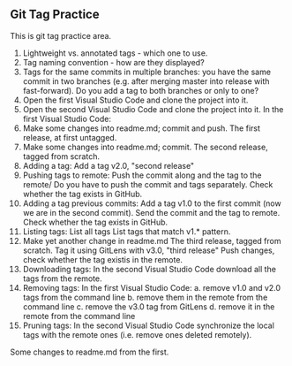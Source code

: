 Git Tag Practice
---

This is git tag practice area.

1. Lightweight vs. annotated tags - which one to use.
2. Tag naming convention - how are they displayed?
3. Tags for the same commits in multiple branches: you have the same commit in two branches (e.g. after merging master into release with fast-forward). Do you add a tag to both branches or only to one?
4. Open the first Visual Studio Code and clone the project into it.
5. Open the second Visual Studio Code and clone the project into it.
In the first Visual Studio Code:
6. Make some changes into readme.md; commit and push.
The first release, at first untagged.
7. Make some changes into readme.md; commit.
The second release, tagged from scratch.
8. Adding a tag: Add a tag v2.0, "second release"
9. Pushing tags to remote: Push the commit along and the tag to the remote/
Do you have to push the commit and tags separately.
Check whether the tag exists in GitHub.
10. Adding a tag previous commits: Add a tag v1.0 to the first commit (now we are in the second commit).
Send the commit and the tag to remote.
Check whether the tag exists in GitHub.
11. Listing tags: List all tags
List tags that match v1.* pattern.
12. Make yet another change in readme.md
The third release, tagged from scratch.
Tag it using GitLens with v3.0, "third release"
Push changes, check whether the tag existis in the remote.
13. Downloading tags: In the second Visual Studio Code download all the tags from the remote.
14. Removing tags: In the first Visual Studio Code:
	a. remove v1.0 and v2.0 tags from the command line
	b. remove them in the remote from the command line
	c. remove the v3.0 tag from GitLens
	d. remove it in the remote from the command line
15. Pruning tags: In the second Visual Studio Code synchronize the local tags with the remote ones (i.e. remove ones deleted remotely).

Some changes to readme.md from the first.
